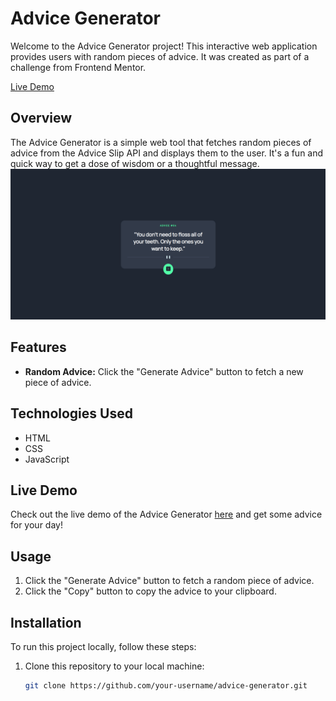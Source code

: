 # Advice Generator

Welcome to the Advice Generator project! This interactive web application provides users with random pieces of advice. It was created as part of a challenge from Frontend Mentor.

[Live Demo](https://advice-generator-rose.vercel.app/)

## Overview

The Advice Generator is a simple web tool that fetches random pieces of advice from the Advice Slip API and displays them to the user. It's a fun and quick way to get a dose of wisdom or a thoughtful message.
![Advice Generator](<images/Screenshot 2023-10-12 184905.png>)

## Features

- **Random Advice:** Click the "Generate Advice" button to fetch a new piece of advice.

## Technologies Used

- HTML
- CSS
- JavaScript

## Live Demo

Check out the live demo of the Advice Generator [here](https://advice-generator-rose.vercel.app/) and get some advice for your day!

## Usage

1. Click the "Generate Advice" button to fetch a random piece of advice.
2. Click the "Copy" button to copy the advice to your clipboard.

## Installation

To run this project locally, follow these steps:

1. Clone this repository to your local machine:

   ```bash
   git clone https://github.com/your-username/advice-generator.git
   ```
